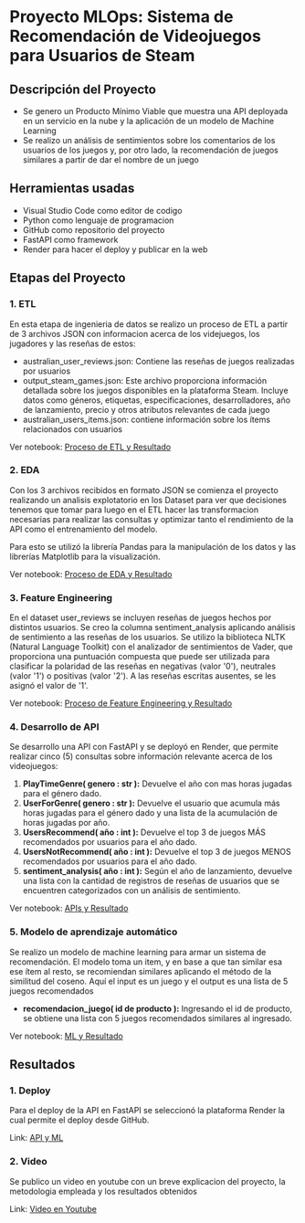 # Proyecto MLOps: Sistema de Recomendación de Videojuegos para Usuarios de Steam


## Descripción del Proyecto
- Se genero un Producto Mínimo Viable que muestra una API deployada en un servicio en la nube y la aplicación de un modelo de Machine Learning
- Se realizo un análisis de sentimientos sobre los comentarios de los usuarios de los juegos y, por otro lado, la recomendación de juegos similares a partir de dar el nombre de un juego

## Herramientas usadas
- Visual Studio Code como editor de codigo
- Python como lenguaje de programacion
- GitHub como repositorio del proyecto
- FastAPI como framework
- Render para hacer el deploy  y publicar en la web

## Etapas del Proyecto

### 1. ETL
En esta etapa de ingenieria de datos se realizo un proceso de ETL a partir de 3 archivos JSON con informacion acerca de los videjuegos, los jugadores y las reseñas de estos:

- australian_user_reviews.json: Contiene las reseñas de juegos realizadas por usuarios 
- output_steam_games.json: Este archivo proporciona información detallada sobre los juegos disponibles en la plataforma Steam. Incluye datos como géneros, etiquetas, especificaciones, desarrolladores, año de lanzamiento, precio y otros atributos relevantes de cada juego
- australian_users_items.json:  contiene información sobre los ítems relacionados con usuarios

Ver notebook: [Proceso de ETL y Resultado](https://github.com/dosoriofc/PI_ML_OPS/blob/main/ETL.ipynb)

### 2. EDA

Con los 3 archivos recibidos en formato JSON se comienza el proyecto realizando un analisis explotatorio en los Dataset para ver que decisiones tenemos que tomar para luego en el ETL hacer las transformacion necesarias para realizar las consultas y optimizar tanto el rendimiento de la API como el entrenamiento del modelo.

Para esto se utilizó la librería Pandas para la manipulación de los datos y las librerías Matplotlib para la visualización.

Ver notebook: [Proceso de EDA y Resultado](https://github.com/dosoriofc/PI_ML_OPS/blob/main/EDA.ipynb)

### 3. Feature Engineering
En el dataset user_reviews se incluyen reseñas de juegos hechos por distintos usuarios.  Se creo la columna sentiment_analysis aplicando análisis de sentimiento a las reseñas de los usuarios. Se utilizo la biblioteca NLTK (Natural Language Toolkit) con el analizador de sentimientos de Vader, que proporciona una puntuación compuesta que puede ser utilizada para clasificar la polaridad de las reseñas en negativas (valor '0'), neutrales (valor '1') o positivas (valor '2'). A las reseñas escritas ausentes, se les asignó el valor de '1'. 

Ver notebook: [Proceso de Feature Engineering y Resultado](https://github.com/dosoriofc/PI_ML_OPS/blob/main/FuncionesAPI.ipynb)

### 4. Desarrollo de API

Se desarrollo una API con FastAPI y se deployó en Render, que permite realizar cinco (5) consultas sobre información relevante acerca de los videojuegos:

1. **PlayTimeGenre( genero : str ):** Devuelve el año con mas horas jugadas para el género dado.
2. **UserForGenre( genero : str ):** Devuelve el usuario que acumula más horas jugadas para el género dado y una lista de la acumulación de horas jugadas por año.
3. **UsersRecommend( año : int ):** Devuelve el top 3 de juegos MÁS recomendados por usuarios para el año dado.
4. **UsersNotRecommend( año : int ):** Devuelve el top 3 de juegos MENOS recomendados por usuarios para el año dado.
5. **sentiment_analysis( año : int ):** Según el año de lanzamiento, devuelve una lista con la cantidad de registros de reseñas de usuarios que se encuentren categorizados con un análisis de sentimiento.

Ver notebook: [APIs y Resultado](https://github.com/dosoriofc/PI_ML_OPS/blob/main/FuncionesAPI.ipynb)

### 5. Modelo de aprendizaje automático

Se realizo un modelo de machine learning para armar un sistema de recomendación. El modelo toma un item, y en base a que tan similar esa ese ítem al resto, se recomiendan similares aplicando el método de la similitud del coseno. Aquí el input es un juego y el output es una lista de 5 juegos recomendados

- **recomendacion_juego( id de producto ):** Ingresando el id de producto, se obtiene una lista con 5 juegos recomendados similares al ingresado.

Ver notebook: [ML y Resultado](https://github.com/dosoriofc/PI_ML_OPS/blob/main/FuncionesAPI.ipynb)

## Resultados

### 1. Deploy
Para el deploy de la API en FastAPI se seleccionó la plataforma Render la cual permite el deploy desde GitHub.

Link: [API y ML](https://pi-ml-ops-rfu3.onrender.com/docs)

### 2. Video
Se publico un video en youtube con un breve explicacion del proyecto, la metodologia empleada y los resultados obtenidos

Link: [Video en Youtube](https://pi-ml-ops-rfu3.onrender.com/docs)
